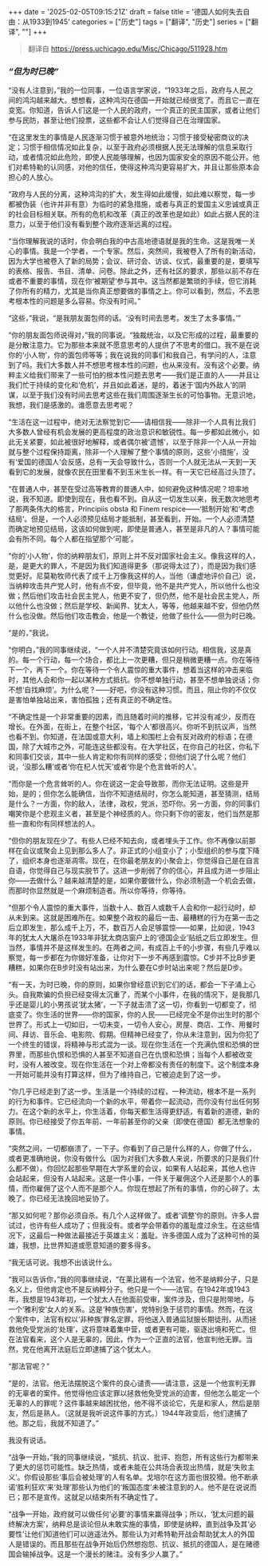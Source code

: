 +++
date = '2025-02-05T09:15:21Z'
draft = false
title = '德国人如何失去自由：从1933到1945'
categories = ["历史"]
tags = ["翻译", "历史"]
series = ["翻译", ""]
+++

> 翻译自 https://press.uchicago.edu/Misc/Chicago/511928.htm

### *“但为时已晚”*

“没有人注意到，”我的一位同事，一位语言学家说，“1933年之后，政府与人民之间的鸿沟越来越大。想想看，这种鸿沟在德国一开始就已经很宽了。而且它一直在变宽。你知道，告诉人们这是一个人民的政府，一个真正的民主国家，或者让他们参与民防，甚至让他们投票，这些都不会让人们觉得自己在治理国家。

“在这里发生的事情是人民逐渐习惯于被意外地统治；习惯于接受秘密商议的决定；习惯于相信情况如此复杂，以至于政府必须根据人民无法理解的信息采取行动，或者情况如此危险，即使人民能够理解，也因为国家安全的原因不能公开。他们对希特勒的认同感，对他的信任，使得这种鸿沟更容易扩大，并且让那些原本会担心的人放心。

“政府与人民的分离，这种鸿沟的扩大，发生得如此缓慢，如此难以察觉，每一步都被伪装（也许并非有意）为临时的紧急措施，或者与真正的爱国主义忠诚或真正的社会目标相关联。所有的危机和改革（真正的改革也是如此）如此占据人民的注意力，以至于他们没有看到整个政府逐渐远离的过程。

“当你理解我说的话时，你会明白我的中古高地德语就是我的生命。这是我唯一关心的事情。我是一个学者，一个专家。然后，突然间，我被卷入了所有的新活动，因为大学也被卷入了新的局势；会议、研讨会、访谈、仪式，最重要的是，要填写的表格、报告、书目、清单、问卷。除此之外，还有社区的要求，那些以前不存在或者不重要的事情，现在你‘被期望’参与其中。这当然都是繁琐的手续，但它消耗了你所有的精力，尤其是当你真正想要做的事情之上。你可以看到，然后，不去思考根本性的问题是多么容易。你没有时间。”

“这些，”我说，“是我朋友面包师的话。‘没有时间去思考。发生了太多事情。’”

“你的朋友面包师说得对，”我的同事说。“独裁统治，以及它形成的过程，最重要的是分散注意力。它为那些本来就不愿意思考的人提供了不思考的借口。我不是在说你的‘小人物’，你的面包师等等；我在说我的同事们和我自己，有学问的人，注意到了吗。我们大多数人并不想思考根本性的问题，也从来没有。没有这个必要。纳粹主义给我们带来了一些可怕的根本性问题去思考——我们是正直的人——并且让我们忙于持续的变化和‘危机’，并且如此着迷，是的，着迷于‘国内外敌人’的阴谋，以至于我们没有时间去思考这些在我们周围逐渐生长的可怕事物。无意识地，我想，我们是感激的。谁愿意去思考呢？

“生活在这一过程中，绝对无法察觉到它——请相信我——除非一个人具有比我们大多数人曾经有机会发展的更高程度的政治意识和敏锐性。每一步都如此微小，如此无关紧要，如此被很好地解释，或者偶尔被‘遗憾’，以至于除非一个人从一开始就与整个过程保持距离，除非一个人理解了整个事情的原则，这些‘小措施’，没有‘爱国的德国人’会反感，总有一天会导致什么，否则一个人就无法从一天到一天看到它的发展，就像农民在田里看不到玉米生长一样。有一天它已经高过头顶了。

“在普通人中，甚至在受过高等教育的普通人中，如何避免这种情况呢？坦率地说，我不知道。即使到现在，我也看不到。自从这一切发生以来，我无数次地思考了那两条伟大的格言，Principiis obsta 和 Finem respice——‘抵制开始’和‘考虑结局’。但是，一个人必须预见结局才能抵制，甚至看到，开始。一个人必须清楚而确定地预见结局，这该如何做到呢，即使是普通人，甚至是非凡的人？事情可能会有所不同。每个人都在指望那个‘可能’。

“你的‘小人物’，你的纳粹朋友们，原则上并不反对国家社会主义。像我这样的人，是，是更大的罪人，不是因为我们知道得更多（那说得太过了），而是因为我们感觉更好。尼莫勒牧师代表了成千上万像我这样的人，当他（谦虚地评价自己）说，当纳粹攻击共产党人时，他有点不安，但毕竟，他不是共产党人，所以他什么也没做；然后他们攻击社会民主党人，他更不安了，但仍然，他不是社会民主党人，所以他什么也没做；然后是学校、新闻界、犹太人，等等，他越来越不安，但他仍然什么也没做。然后他们攻击教会，他是一个教徒，他做了些什么——但为时已晚。

“是的，”我说。

“你明白，”我的同事继续说，“一个人并不清楚究竟该如何行动。相信我，这是真的。每一个行动，每一个场合，都比上一次更糟，但只是稍微更糟一点。你在等待下一个，再下一个。你在等待一个令人震惊的重大事件，想着当这样的冲击来临时，其他人会和你一起以某种方式抵抗。你不想单独行动，甚至不想单独说话；你不想‘自找麻烦’。为什么呢？——好吧，你没有这种习惯。而且，阻止你的不仅仅是害怕单独站出来，害怕孤独；还有真正的不确定性。

“不确定性是一个非常重要的因素，而且随着时间的推移，它并没有减少，反而在增长。在外面，在街上，在整个社区，‘每个人’都很高兴。你听不到抗议声，当然也看不到。你知道，在法国或意大利，墙上和围栏上会有反对政府的标语；在德国，除了大城市之外，可能连这些都没有。在大学社区，在你自己的社区，你私下和同事们交谈，其中一些人肯定和你有同样的感受；但他们说了什么呢？他们说，‘没那么糟’或者‘你在杞人忧天’或者‘你是个危言耸听的人’。

“而你是一个危言耸听的人。你在说这一定会导致那，而你无法证明。这些是开始，是的；但你怎么能确信，当你不知道结局时，你怎么能知道，甚至猜测，结局是什么？一方面，你的敌人，法律，政权，党派，恐吓你。另一方面，你的同事们嘲笑你是个悲观主义者，甚至是个神经质的人。你只剩下你的密友，他们当然是那些一直和你有同样想法的人。

“但你的朋友现在少了。有些人已经不知去向，或者埋头于工作。你不再像以前那样在会议或聚会上见到那么多人了。非正式的小组变小了；小型组织的参与度下降了，组织本身也逐渐凋零。现在，在你最老朋友的小聚会上，你觉得自己是在自言自语，你觉得自己与现实脱节了。这进一步削弱了你的信心，并且成为进一步阻止你——去做什么？越来越清楚的是，如果你要做什么，你必须制造一个机会去做，而那时你显然就是一个麻烦制造者。所以你等待，你等待。

“但那个令人震惊的重大事件，当数十人、数百人或数千人会和你一起行动时，却从未到来。这就是困难所在。如果整个政权的最后一击、最糟糕的行为在第一击之后立即发生，那么成千上万，不，数百万人会足够震惊——如果，比如说，1943年的犹太人大屠杀在1933年非犹太商店窗户上的‘德国企业’贴纸之后立即发生。但当然，事情并不是这样发生的。在两者之间，有成百上千的小步骤，有些几乎难以察觉，每一步都在为你做好准备，让你对下一步不再感到震惊。C步并不比B步更糟糕，如果你在B步时没有站出来，为什么要在C步时站出来呢？然后是D步。

“有一天，为时已晚，你的原则，如果你曾经意识到它们的话，都会一下子涌上心头。自我欺骗的负担已经变得太沉重了，而某个小事件，在我的情况下，是我那几乎还是婴儿的小男孩说‘犹太猪’，一下子就击溃了这一切，你看到一切都变了，彻底变了。你生活的世界——你的国家，你的人民——已经完全不是你出生时的那个世界了。形式上一切如旧，一切未变，一切令人安心，房屋、商店、工作、用餐时间、拜访、音乐会、电影院、假期。但精神已经变了，你从未注意到，因为你犯了一个终生的错误，将精神与形式混为一谈。现在你生活在一个充满仇恨和恐惧的世界里，而那些仇恨和恐惧的人甚至不知道自己在仇恨和恐惧；当每个人都被改变时，没有人被改变。现在你生活在一个对上帝都没有责任的制度下。这个制度本身一开始可能并没有打算这样，但为了维持自己，它被迫走到了这一步。

“你几乎已经走到了这一步。生活是一个持续的过程，一种流动，根本不是一系列的行为和事件。它已经流向一个新的水平，带着你一起流动，而你没有付出任何努力。在这个新的水平上，你生活着，你每天都生活得更舒适，有着新的道德，新的原则。你已经接受了你五年前、一年前甚至你的父亲（即使在德国）都无法想象的事情。

“突然之间，一切都崩溃了，一下子。你看到了自己是什么样的人，你做了什么，或者更准确地说，你没有做什么（因为对我们大多数人来说，所要求的只是我们什么都不做）。你回忆起那些早期在大学系里的会议，如果有人站起来，其他人也许会站起来，但没有人站起来。这是一件小事，一件关于雇佣这个人还是那个人的事情，而你雇佣了这个人而不是那个人。你现在想起了所有的事情，你的心碎了。太晚了。你已经无法挽回地妥协了。

“那又如何呢？那你必须自杀。有几个人这样做了。或者‘调整’你的原则。许多人尝试过，也许有些人成功了；但我没有。或者学会带着你的羞耻度过余生。在这些情况下，这最后一种做法最接近于英雄主义：羞耻。许多德国人成为了这种可怜的英雄，我想，比世界知道或愿意知道的要多得多。

“我无话可说。我想不出该说什么。

“我可以告诉你，”我的同事继续说，“在莱比锡有一个法官，他不是纳粹分子，只是名义上，但他肯定也不是反纳粹分子。他只是一个——法官。在1942年或1943年，我想是1943年初，一个犹太人在他面前受审，案件涉及，但只是附带地，与一个‘雅利安’女人的关系。这是‘种族伤害’，党特别急于惩罚的事情。然而，在这个案件中，法官有权以‘非种族’罪名定罪，将他送入普通监狱服长期徒刑，从而拯救他免受党派的‘处理’，这将意味着集中营，或者更有可能，驱逐出境和死亡。但在法官看来，这个人是无辜的，因此，作为一个正直的法官，他宣判他无罪。当然，党在他离开法庭后立即逮捕了这个犹太人。

“那法官呢？”

“是的，法官。他无法摆脱这个案件的良心谴责——请注意，这是一个他宣判无罪的无辜者的案件。他觉得他应该定罪以拯救他免受党派的迫害，但他怎么能定一个无辜的人的罪呢？这件事越来越困扰他，他不得不谈论它，先是和家人，然后是朋友，然后是熟人。（这就是我听说这件事的方式。）1944年政变后，他们逮捕了他。那之后，我就不知道了。”

我没有说话。

“战争一开始，”我的同事继续说，“抵抗、抗议、批评、抱怨，所有这些行为都带来了更大的惩罚可能性。缺乏热情，或者未能在公共场合表现出热情，就是‘失败主义’。你假设那些‘事后会被处理’的人有名单。戈培尔在这方面也很狡猾。他不断承诺‘胜利狂欢’来‘处理’那些认为他们的‘叛国态度’未被注意到的人。他不是在说说而已；那不是宣传。这就足以结束所有不确定性了。

“战争一开始，政府就可以做任何‘必要’的事情来赢得战争；所以，‘犹太问题的最终解决方案’，纳粹总是谈论但从未敢实施的事情，即使是纳粹，直到战争及其‘必要性’让他们知道他们可以逍遥法外。那些认为对希特勒开战会帮助犹太人的外国人是错误的。而且那些在战争开始后仍然想抱怨、抗议、抵抗的德国人，是在赌德国会输掉战争。这是一个漫长的赌注。没有多少人赢了。”